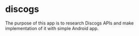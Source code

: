# discogs
The purpose of this app is to research Discogs APIs and make implementation of it with simple Android app.
